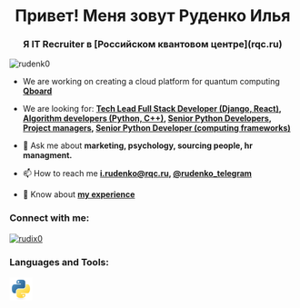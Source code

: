 <h1 align="center">Привет! Меня зовут Руденко Илья</h1>
<h3 align="center">Я IT Recruiter в [Российском квантовом центре](rqc.ru)</h3>

<p align="left"> <img src="https://komarev.com/ghpvc/?username=rudenk0&label=Profile%20views&color=0e75b6&style=flat" alt="rudenk0" /> </p>

- We are working on creating a cloud platform for quantum computing [**Qboard**](https://qml.rqc.ru/products/qboard)

- We are looking for: **[Tech Lead Full Stack Developer (Django, React)](https://hh.ru/vacancy/53622010), [Algorithm developers (Python, C++)](https://teletype.in/@rudenko/5G6PABUuksP), [Senior Python Developers](https://teletype.in/@rudenko/yGo5jEkgpmh), [Project managers](https://teletype.in/@rudenko/sqQMMGJbBCz), [Senior Python Developer (computing frameworks)](https://yaroslavl.hh.ru/vacancy/55480836)**

- 💬 Ask me about **marketing, psychology, sourcing people, hr managment.**

- 📫 How to reach me **i.rudenko@rqc.ru, [@rudenko_telegram](https://t.me/rudenko_telegram)**

- 📄 Know about [**my experience**](https://uglich.hh.ru/resume/bb46aeb2ff085767cc0039ed1f426553333158)

<h3 align="left">Connect with me:</h3>
<p align="left">
<a href="https://linkedin.com/in/rudix0" target="blank"><img align="center" src="https://raw.githubusercontent.com/rahuldkjain/github-profile-readme-generator/master/src/images/icons/Social/linked-in-alt.svg" alt="rudix0" height="30" width="40" /></a>
</p>

<h3 align="left">Languages and Tools:</h3>
<p align="left"> <a href="https://www.python.org" target="_blank" rel="noreferrer"> <img src="https://raw.githubusercontent.com/devicons/devicon/master/icons/python/python-original.svg" alt="python" width="40" height="40"/> </a> </p>
